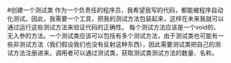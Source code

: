 #创建一个测试类
作为一个负责任的程序员，我希望我写的代码，都能被程序自动化测试。因此，我需要一个工具，把我的测试方法包装起来，这样在未来我就可以通过运行这些测试方法来验证代码的正确性。
每个测试方法应该是一个void的、无入参的方法。一个测试类应该可以包括有多个测试方法，由于测试类也可能有一些非测试方法（我们假设我们也没有反射这种东西），因此需要测试类把自己的测试方法注册进来。调用者可以通过测试类，获取测试类测试方法的数量、名称。

